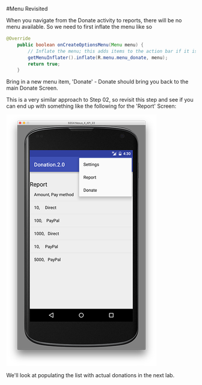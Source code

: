 #Menu Revisited

When you navigate from the Donate activity to reports, there will be no menu available. So we need to first inflate the menu like so

~~~java
@Override
    public boolean onCreateOptionsMenu(Menu menu) {
        // Inflate the menu; this adds items to the action bar if it is present.
        getMenuInflater().inflate(R.menu.menu_donate, menu);
        return true;
    }
~~~

Bring in a new menu item, 'Donate' - Donate should bring you back to the main Donate Screen.

This is a very similar approach to Step 02, so revisit this step and see if you can end up with something like the following for the 'Report' Screen:

![](../img/lab3s401.png)

We'll look at populating the list with actual donations in the next lab.
